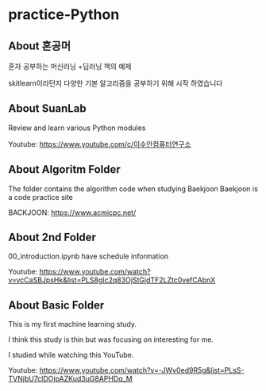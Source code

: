 # practice-Python
## About 혼공머

혼자 공부하는 머신러닝 +딥러닝 책의 예제

skitlearn이라던지 다양한 기본 알고리즘을 공부하기 위해 시작 하였습니다

## About SuanLab

Review and learn various Python modules

Youtube: https://www.youtube.com/c/이수안컴퓨터연구소

## About Algoritm Folder

The folder contains the algorithm code when studying Baekjoon
Baekjoon is a code practice site

BACKJOON: https://www.acmicpc.net/

## About 2nd Folder

00_introduction.ipynb have schedule information

Youtube: https://www.youtube.com/watch?v=vcCaSBJpsHk&list=PLS8gIc2q83OjStGjdTF2LZtc0vefCAbnX


## About Basic Folder

This is my first machine learning study.

I think this study is thin but was focusing on interesting for me.

I studied while watching this YouTube.

Youtube: https://www.youtube.com/watch?v=-JWv0ed9R5g&list=PLsS-TVNjbU7clDOjpAZKud3uG8APHDq_M


